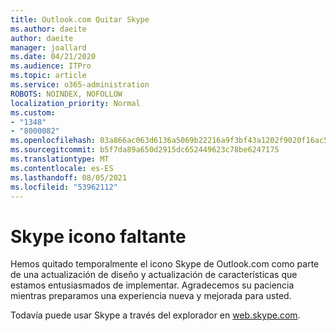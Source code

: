 ```yaml
---
title: Outlook.com Quitar Skype
ms.author: daeite
author: daeite
manager: joallard
ms.date: 04/21/2020
ms.audience: ITPro
ms.topic: article
ms.service: o365-administration
ROBOTS: NOINDEX, NOFOLLOW
localization_priority: Normal
ms.custom:
- "1348"
- "8000082"
ms.openlocfilehash: 03a866ac063d6136a5069b22216a9f3bf43a1202f9020f16ac5edb7cf89ce9ba
ms.sourcegitcommit: b5f7da89a650d2915dc652449623c78be6247175
ms.translationtype: MT
ms.contentlocale: es-ES
ms.lasthandoff: 08/05/2021
ms.locfileid: "53962112"
---
```

# <a name="skype-icon-missing"></a>Skype icono faltante

Hemos quitado temporalmente el icono Skype de Outlook.com como parte de una actualización de diseño y actualización de características que estamos entusiasmados de implementar. Agradecemos su paciencia mientras preparamos una experiencia nueva y mejorada para usted.

Todavía puede usar Skype a través del explorador en [web.skype.com](https://web.skype.com/).
